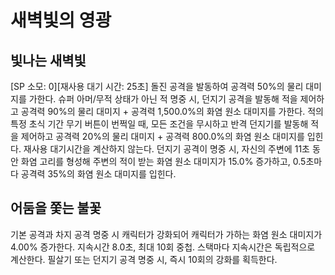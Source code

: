 # 새벽빛의 영광

## 빛나는 새벽빛

[SP 소모: 0][재사용 대기 시간: 25초] 돌진 공격을 발동하여 공격력 50%의 물리 대미지를 가한다. 슈퍼 아머/무적 상태가 아닌 적 명중 시, 던지기 공격을 발동해 적을 제어하고 공격력 90%의 물리 대미지 + 공격력 1,500.0%의 화염 원소 대미지를 가한다. 적의 특정 초식 기간 무기 버튼이 번쩍일 때, 모든 조건을 무시하고 반격 던지기를 발동해 적을 제어하고 공격력 20%의 물리 대미지 + 공격력 800.0%의 화염 원소 대미지를 입힌다. 재사용 대기시간을 계산하지 않는다. 던지기 공격이 명중 시, 자신의 주변에 11초 동안 화염 고리를 형성해 주변의 적이 받는 화염 원소 대미지가 15.0% 증가하고, 0.5초마다 공격력 35%의 화염 원소 대미지를 입힌다.

## 어둠을 쫓는 불꽃

기본 공격과 차지 공격 명중 시 캐릭터가 강화되어 캐릭터가 가하는 화염 원소 대미지가 4.00% 증가한다. 지속시간 8.0초, 최대 10회 중첩. 스택마다 지속시간은 독립적으로 계산한다. 필살기 또는 던지기 공격 명중 시, 즉시 10회의 강화를 획득한다.
